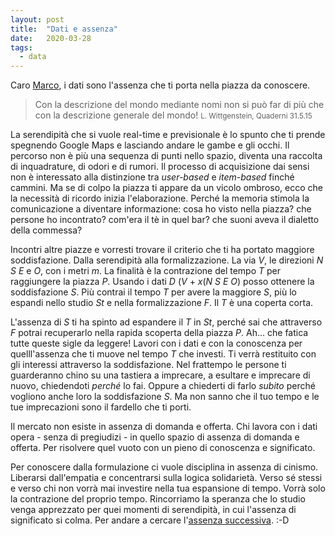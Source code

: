 ```yaml
---
layout: post
title:  "Dati e assenza"
date:   2020-03-28
tags:
  - data
---
```


Caro [Marco](https://medium.com/@inmediaref/viaggio-personale-nella-serendipit%C3%A0-nella-ricerca-e-nel-machine-learning-e2d1705c9496), i dati sono l'assenza che ti porta nella piazza da conoscere.

> Con la descrizione del mondo mediante nomi non si può far di più che con la descrizione generale del mondo! <small>L. Wittgenstein, Quaderni 31.5.15</small>

La serendipità che si vuole real-time e previsionale è lo spunto che ti prende spegnendo Google Maps e lasciando andare le gambe e gli occhi. Il percorso non è più una sequenza di punti nello spazio, diventa una raccolta di inquadrature, di odori e di rumori. Il processo di acquisizione dai sensi non è interessato alla distinzione tra *user-based* e *item-based* finché cammini. Ma se di colpo la piazza ti appare da un vicolo ombroso, ecco che la necessità di ricordo inizia l'elaborazione. Perché la memoria stimola la comunicazione a diventare informazione: cosa ho visto nella piazza? che persone ho incontrato? com'era il tè in quel bar? che suoni aveva il dialetto della commessa?

Incontri altre piazze e vorresti trovare il criterio che ti ha portato maggiore soddisfazione. Dalla serendipità alla formalizzazione. La via *V*, le direzioni *N* *S* *E* e *O*, con i metri *m*. La finalità è la contrazione del tempo *T* per raggiungere la piazza *P*. Usando i dati *D* (*V* + *x*(*N* *S* *E* *O*) posso ottenere la soddisfazione *S*. Più contrai il tempo *T* per avere la maggiore *S*, più lo espandi nello studio *St* e nella formalizzazione *F*. Il *T* è una coperta corta.

L'assenza di *S* ti ha spinto ad espandere il *T* in *St*, perché sai che attraverso *F* potrai recuperarlo nella rapida scoperta della piazza *P*. Ah... che fatica tutte queste sigle da leggere! Lavori con i dati e con la conoscenza per quelll'assenza che ti muove nel tempo *T* che investi. Ti verrà restituito con gli interessi attraverso la soddisfazione. Nel frattempo le persone ti guarderanno chino su una tastiera a imprecare, a esultare e imprecare di nuovo, chiedendoti *perché* lo fai. Oppure a chiederti di farlo *subito* perché vogliono anche loro la soddisfazione *S*. Ma non sanno che il tuo tempo e le tue imprecazioni sono il fardello che ti porti.

Il mercato non esiste in assenza di domanda e offerta. Chi lavora con i dati opera - senza di pregiudizi - in quello spazio di assenza di domanda e offerta. Per risolvere quel vuoto con un pieno di conoscenza e significato.

Per conoscere dalla formulazione ci vuole disciplina in assenza di cinismo. Liberarsi dall'empatia e concentrarsi sulla logica solidarietà. Verso sé stessi e verso chi non vorrà mai investire nella tua espansione di tempo. Vorrà solo la contrazione del proprio tempo. Rincorriamo la speranza che lo studio venga apprezzato per quei momenti di serendipità, in cui l'assenza di significato si colma. Per andare a cercare l'[assenza successiva](https://youtu.be/JtnsjZTLbFQ). :-D
